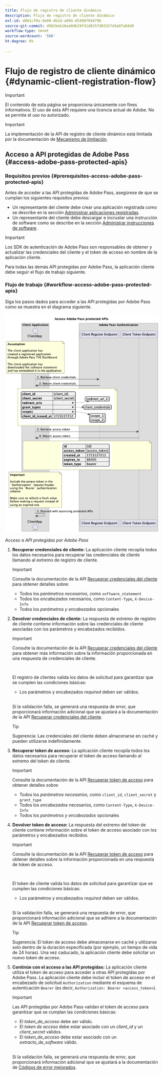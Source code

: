 ```yaml
---
title: Flujo de registro de cliente dinámico
description: Flujo de registro de cliente dinámico
exl-id: d881cf0a-de09-4b1d-a094-d5490f944796
source-git-commit: d982beb16ea0db29f41d0257d8332fd4a07a84d8
workflow-type: tm+mt
source-wordcount: '568'
ht-degree: 0%

---
```


# Flujo de registro de cliente dinámico {#dynamic-client-registration-flow}

>[!IMPORTANT]
>
> El contenido de esta página se proporciona únicamente con fines informativos. El uso de esta API requiere una licencia actual de Adobe. No se permite el uso no autorizado.

>[!IMPORTANT]
>
> La implementación de la API de registro de cliente dinámico está limitada por la documentación de [Mecanismo de limitación](/help/authentication/integration-guide-programmers/throttling-mechanism.md).

## Acceso a API protegidas de Adobe Pass {#access-adobe-pass-protected-apis}

### Requisitos previos {#prerequisites-access-adobe-pass-protected-apis}

Antes de acceder a las API protegidas de Adobe Pass, asegúrese de que se cumplan los siguientes requisitos previos:

* Un representante del cliente debe crear una aplicación registrada como se describe en la sección [Administrar aplicaciones registradas](../dynamic-client-registration-overview.md#manage-registered-applications).
* Un representante del cliente debe descargar e incrustar una instrucción de software como se describe en la sección [Administrar instrucciones de software](../dynamic-client-registration-overview.md#manage-software-statements).

>[!IMPORTANT]
>
> Los SDK de autenticación de Adobe Pass son responsables de obtener y actualizar las credenciales del cliente y el token de acceso en nombre de la aplicación cliente.
> 
> Para todas las demás API protegidas por Adobe Pass, la aplicación cliente debe seguir el flujo de trabajo siguiente.

### Flujo de trabajo {#workflow-access-adobe-pass-protected-apis}

Siga los pasos dados para acceder a las API protegidas por Adobe Pass como se muestra en el diagrama siguiente.

![Acceso a API protegidas por Adobe Pass](../../../../assets/dcr-api/dcr-api-access-adobe-pass-protected-apis.png)

*Acceso a API protegidas por Adobe Pass*

1. **Recuperar credenciales de cliente:** La aplicación cliente recopila todos los datos necesarios para recuperar las credenciales de cliente llamando al extremo de registro de cliente.

   >[!IMPORTANT]
   >
   > Consulte la documentación de la API [Recuperar credenciales del cliente](../apis/dynamic-client-registration-apis-retrieve-client-credentials.md#request) para obtener detalles sobre:
   >
   > * Todos los _parámetros necesarios_, como `software_statement`
   > * Todos los _encabezados_ necesarios, como `Content-Type`, `X-Device-Info`
   > * Todos los _parámetros y encabezados_ opcionales

1. **Devolver credenciales de cliente:** La respuesta de extremo de registro de cliente contiene información sobre las credenciales de cliente asociadas con los parámetros y encabezados recibidos.

   >[!IMPORTANT]
   >
   > Consulte la documentación de la API [Recuperar credenciales del cliente](../apis/dynamic-client-registration-apis-retrieve-client-credentials.md#success) para obtener más información sobre la información proporcionada en una respuesta de credenciales de cliente.
   >
   > <br/>
   >
   > El registro de clientes valida los datos de solicitud para garantizar que se cumplen las condiciones básicas:
   >
   > * Los parámetros y encabezados _required_ deben ser válidos.
   >
   > <br/>
   >
   > Si la validación falla, se generará una respuesta de error, que proporcionará información adicional que se ajustará a la documentación de la API [Recuperar credenciales del cliente](../apis/dynamic-client-registration-apis-retrieve-client-credentials.md#error).

   >[!TIP]
   >
   > Sugerencia: Las credenciales del cliente deben almacenarse en caché y pueden utilizarse indefinidamente.

1. **Recuperar token de acceso:** La aplicación cliente recopila todos los datos necesarios para recuperar el token de acceso llamando al extremo del token de cliente.

   >[!IMPORTANT]
   >
   > Consulte la documentación de la API [Recuperar token de acceso](../apis/dynamic-client-registration-apis-retrieve-access-token.md#request) para obtener detalles sobre:
   >
   > * Todos los _parámetros necesarios_, como `client_id`, `client_secret` y `grant_type`
   > * Todos los _encabezados_ necesarios, como `Content-Type`, `X-Device-Info`
   > * Todos los _parámetros y encabezados_ opcionales

1. **Devolver token de acceso:** La respuesta del extremo del token de cliente contiene información sobre el token de acceso asociado con los parámetros y encabezados recibidos.

   >[!IMPORTANT]
   >
   > Consulte la documentación de la API [Recuperar token de acceso](../apis/dynamic-client-registration-apis-retrieve-access-token.md#success) para obtener detalles sobre la información proporcionada en una respuesta de token de acceso.
   >
   > <br/>
   >
   > El token de cliente valida los datos de solicitud para garantizar que se cumplen las condiciones básicas:
   >
   > * Los parámetros y encabezados _required_ deben ser válidos.
   >
   > <br/>
   >
   > Si la validación falla, se generará una respuesta de error, que proporcionará información adicional que se adhiere a la documentación de la API [Recuperar token de acceso](../apis/dynamic-client-registration-apis-retrieve-access-token.md#error).

   >[!TIP]
   >
   > Sugerencia: El token de acceso debe almacenarse en caché y utilizarse solo dentro de la duración especificada (por ejemplo, un tiempo de vida de 24 horas). Una vez caducado, la aplicación cliente debe solicitar un nuevo token de acceso.

1. **Continúe con el acceso a las API protegidas:** La aplicación cliente utiliza el token de acceso para acceder a otras API protegidas por Adobe Pass. La aplicación cliente debe incluir el token de acceso en el encabezado de solicitud `Authorization` mediante el esquema de autenticación `Bearer` (es decir, `Authorization: Bearer <access_token>`).

   >[!IMPORTANT]
   >
   > Las API protegidas por Adobe Pass validan el token de acceso para garantizar que se cumplan las condiciones básicas:
   >
   > * El _token_de_acceso_ debe ser válido.
   > * El _token de acceso_ debe estar asociado con un _client_id_ y un _client_secret_ válidos.
   > * El _token_de_acceso_ debe estar asociado con un _extracto_de_software_ válido.
   >
   > <br/>
   >
   > Si la validación falla, se generará una respuesta de error, que proporcionará información adicional que se ajustará a la documentación de [Códigos de error mejorados](../../../features-standard/error-reporting/enhanced-error-codes.md).
